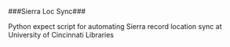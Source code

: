 ###Sierra Loc Sync###

Python expect script for automating Sierra record location sync at University of Cincinnati Libraries
